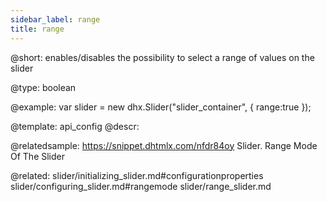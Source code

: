 ```yaml
---
sidebar_label: range
title: range
---          
```


@short: 
enables/disables the possibility to select a range of values on the slider




@type: boolean

@example: 
var slider = new dhx.Slider("slider_container", { 
    range:true
});


@template:	api_config
@descr: 

@relatedsample: https://snippet.dhtmlx.com/nfdr84oy	Slider. Range Mode Of The Slider

@related:
slider/initializing_slider.md#configurationproperties
slider/configuring_slider.md#rangemode
slider/range_slider.md
